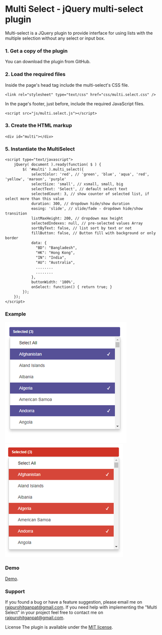 # Multi Select - jQuery multi-select plugin
Multi-select is a JQuery plugin to provide interface for using lists with the multiple selection without any select or input box.

### 1. Get a copy of the plugin
You can download the plugin from GitHub.

### 2. Load the required files
Inside the page's head tag include the multi-select's CSS file.
```
<link rel="stylesheet" type="text/css" href="css/multi.select.css" />
```

In the page's footer, just before, include the required JavaScript files.

```
<script src="js/multi.select.js"></script>
```

### 3. Create the HTML markup
`<div id="multi"></div>`

### 5. Instantiate the MultiSelect
```
<script type="text/javascript">
    jQuery( document ).ready(function( $ ) { 
        $( '#multi' ).multi_select({ 
            selectColor: 'red', // 'green', 'blue', 'aqua', 'red', 'yellow', 'maroon', 'purple'
            selectSize: 'small', // xsmall, small, big
            selectText: 'Select', // default select text
            selectedCount: 3, // show counter of selected list, if select more than this value
            duration: 300, // dropdown hide/show duration
            easing: 'slide', // slide/fade - dropdown hide/show transition
            listMaxHeight: 200, // dropdown max height
            selectedIndexes: null, // pre-selected values Array
            sortByText: false, // list sort by text or not
            fillButton: false, // Button fill with background or only border
            data: {
              "BD": "Bangladesh",
              "HK": "Hong Kong",
              "IN": "India",
              "AU": "Australia",
              ........
              ........
            },
            buttonWidth: '100%',
            onSelect: function() { return true; }
        }); 
    }); 
</script>
```

### Example
![Screenshot](multi-select.png)
![Screenshot](multi-select-red.png)

### Demo
[Demo](https://jsfiddle.net/g_s_rajpurohit/Ln0u75vk/4/).

### Support
If you found a bug or have a feature suggestion, please email me on rajpurohitganpat@gmail.com.
If you need help with implementing the "Multi Select" in your project feel free to contact me on rajpurohitganpat@gmail.com.

License The plugin is available under the [MIT license](https://opensource.org/licenses/MIT).
